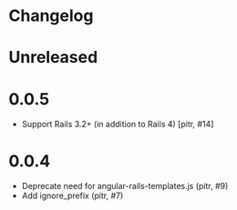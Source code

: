 Changelog
=========

Unreleased
==========

0.0.5
=====

- Support Rails 3.2+ (in addition to Rails 4) [pitr, #14]

0.0.4
=====

- Deprecate need for angular-rails-templates.js (pitr, #9)
- Add ignore_prefix (pitr, #7)

